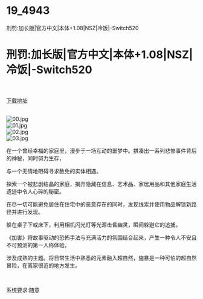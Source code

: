 # 19_4943
刑罚:加长版|官方中文|本体+1.08|NSZ|冷饭|-Switch520
# 刑罚:加长版|官方中文|本体+1.08|NSZ|冷饭|-Switch520
 <br/></br>
[下载地址](https://www.switch520.cc/article/4943 "下载地址")
<br/></br>

<p><img title="00.jpg" src="https://www.switch520.cc/muke_img/2022_03_29_3f1aafe5258ee.jpg" alt="00.jpg"><br>
<img title="01.jpg" src="https://www.switch520.cc/muke_img/2022_03_29_ba360633eb0ed.jpg" alt="01.jpg"><br>
<img title="02.jpg" src="https://www.switch520.cc/muke_img/2022_03_29_afc28f3bd5bad.jpg" alt="02.jpg"><br>
<img title="03.jpg" src="https://www.switch520.cc/muke_img/2022_03_29_fc7415fee5fae.jpg" alt="03.jpg"></p>
<p>在一个曾经幸福的家庭里，漫步于一场互动的噩梦中。拼凑出一系列悲惨事件背后的神秘，同时努力生存，</p>
<p>与一个无情地阻碍寻求赦免的实体相遇。</p>
<p>探索一个被悲剧结晶的家庭，揭开隐藏在信息、艺术品、家居用品和其他家庭生活遗迹中令人心碎的秘密。</p>
<p>在尽一切可能避免居住在住宅中的恶意存在的同时，发现线索并使用物品解锁新路径并进行发现。</p>
<p>躲在桌子下或床下，利用相机闪光灯等光源击昏幽灵，瞬间躲避它的追捕。</p>
<p>《加害》将故事驱动的恐怖手法与充满活力的氛围结合起来，产生一种令人不安且不可预测的第一人称体验，</p>
<p>涉及成熟的主题。将日常生活中熟悉的元素融入超自然，施暴是一种可怕的超自然冒险，在离家很近的地方发生。</p>
<p>&nbsp;</p>
<p>系统要求:随意</p>



